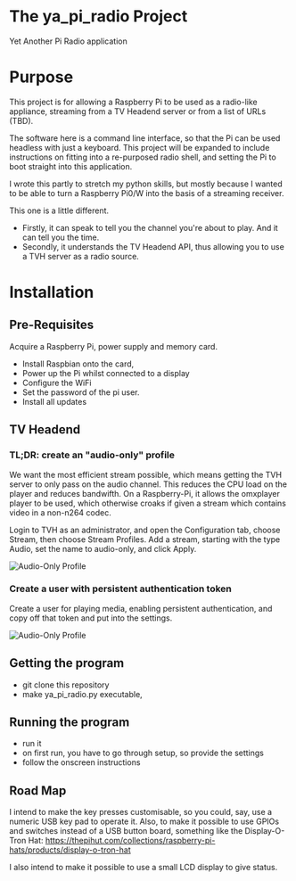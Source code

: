 # The ya_pi_radio Project

Yet Another Pi Radio application

# Purpose

This project is for allowing a Raspberry Pi to be used as a radio-like appliance, streaming from a TV Headend server or from a list of URLs (TBD).

The software here is a command line interface, so that the Pi can be used headless with just a keyboard. This project will be expanded to include instructions on fitting into a re-purposed radio shell, and setting the Pi to boot straight into this application.

I wrote this partly to stretch my python skills, but mostly because I wanted to be able to turn a Raspberry Pi0/W into the basis of a streaming receiver.

This one is a little different. 
* Firstly, it can speak to tell you the channel you're about to play. And it can tell you the time.
* Secondly, it understands the TV Headend API, thus allowing you to use a TVH server as a radio source.



# Installation

## Pre-Requisites

Acquire a Raspberry Pi, power supply and memory card. 

* Install Raspbian onto the card,
* Power up the Pi whilst connected to a display
* Configure the WiFi
* Set the password of the pi user.
* Install all updates


## TV Headend

### TL;DR: create an "audio-only" profile

We want the most efficient stream possible, which means getting the TVH
server to only pass on the audio channel. This reduces the CPU load on
the player and reduces bandwifth. On a Raspberry-Pi, it allows the
omxplayer player to be used, which otherwise croaks if given a stream
which contains video in a non-n264 codec.

Login to TVH as an administrator, and open the Configuration tab, choose
Stream, then choose Stream Profiles. Add a stream, starting with the
type Audio, set the name to audio-only, and click Apply.
 
![Audio-Only Profile](https://raw.githubusercontent.com/speculatrix/ya_pi_radio/master/create_audio_only_profile.png)


### Create a user with persistent authentication token

Create a user for playing media, enabling persistent authentication, and copy off that token and put into the settings.

![Audio-Only Profile](https://raw.githubusercontent.com/speculatrix/tvh_pi_radio/master/webby_user.png)




## Getting the program

* git clone this repository
* make ya_pi_radio.py executable, 


## Running the program

* run it
* on first run, you have to go through setup, so provide the settings
* follow the onscreen instructions



## Road Map

I intend to make the key presses customisable, so you could, say, use a
numeric USB key pad to operate it. Also, to make it possible to use GPIOs
and switches instead of a USB button board, something like the Display-O-Tron Hat:
https://thepihut.com/collections/raspberry-pi-hats/products/display-o-tron-hat

I also intend to make it possible to use a small LCD display to give status.

